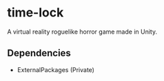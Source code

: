 # time-lock

A virtual reality roguelike horror game made in Unity.

## Dependencies

- ExternalPackages (Private)
